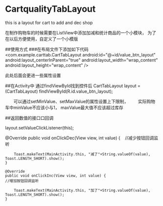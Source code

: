 # CartqualityTabLayout
this is a layout for cart to add and dec shop

在制作购物车的时候需要在ListView中添加加减和统计商品的一个小模块，
为了在以后方便使用，自定义了一个小模版

##使用方式
###在布局文件下添加如下代码
    <com.example.carttab.CartTabLayout
        android:id="@+id/value_btn_layout"
        android:layout_centerInParent="true"
        android:layout_width="wrap_content"
        android:layout_height="wrap_content"
        />
        
  此处后面会更进一些属性设置      
        
##在Activity中
通过findViewById找到控件后
CartTabLayout layout = (CartTabLayout) findViewById(R.id.value_btn_layout);
        
        可以通过setMinValue、setMaxValue的属性设置上下限制，
        实际购物车中minValue不应该小与1， 
        maxValue最大值不应该超过库存
        
        
##返回数值的接口口回调

layout.setValueClickListener(this);


@Override
    public void onClickDec(View view, int value) {
    //减少按钮回调监听
    
        Toast.makeText(MainActivity.this, "减了"+String.valueOf(value), Toast.LENGTH_SHORT).show();
    }

    @Override
    public void onClickInc(View view, int value) {
    //增加按钮回调监听
    
        Toast.makeText(MainActivity.this, "加了"+String.valueOf(value), Toast.LENGTH_SHORT).show();
    }
